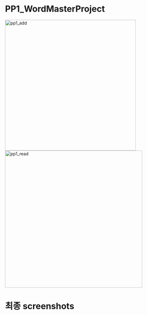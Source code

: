 # PP1_WordMasterProject
<img width="431" alt="pp1_add" src="https://github.com/soneblee/PP1_WordMasterProject/assets/130903252/cfd53ab3-c8a2-4424-9bdb-4c3120873d97">
<img width="452" alt="pp1_read" src="https://github.com/soneblee/PP1_WordMasterProject/assets/130903252/9bcaecce-8e32-4362-9894-c59e3c30666a">

# 최종 screenshots

